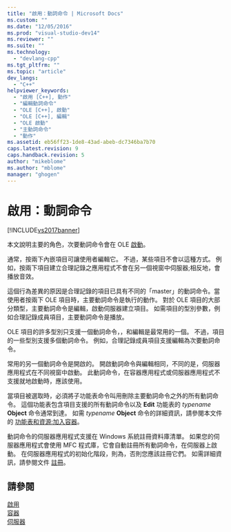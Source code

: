 ```yaml
---
title: "啟用：動詞命令 | Microsoft Docs"
ms.custom: ""
ms.date: "12/05/2016"
ms.prod: "visual-studio-dev14"
ms.reviewer: ""
ms.suite: ""
ms.technology: 
  - "devlang-cpp"
ms.tgt_pltfrm: ""
ms.topic: "article"
dev_langs: 
  - "C++"
helpviewer_keywords: 
  - "啟用 [C++], 動作"
  - "編輯動詞命令"
  - "OLE [C++], 啟動"
  - "OLE [C++], 編輯"
  - "OLE 啟動"
  - "主動詞命令"
  - "動作"
ms.assetid: eb56ff23-1de8-43ad-abeb-dc7346ba7b70
caps.latest.revision: 9
caps.handback.revision: 5
author: "mikeblome"
ms.author: "mblome"
manager: "ghogen"
---
```

# 啟用：動詞命令
[!INCLUDE[vs2017banner](../assembler/inline/includes/vs2017banner.md)]

本文說明主要的角色，次要動詞命令會在 OLE [啟動](../mfc/activation-cpp.md)。  
  
 通常，按兩下內嵌項目可讓使用者編輯它。  不過，某些項目不會以這種方式。  例如，按兩下項目建立合理記錄之應用程式不會在另一個視窗中伺服器;相反地，會播放音效。  
  
 這個行為差異的原因是合理記錄的項目已具有不同的「master」的動詞命令。當使用者按兩下 OLE 項目時，主要動詞命令是執行的動作。  對於 OLE 項目的大部分類型，主要動詞命令是編輯，啟動伺服器建立項目。  如需項目的型別參數，例如合理記錄成員項目，主要動詞命令是播放。  
  
 OLE 項目的許多型別只支援一個動詞命令，，和編輯是最常用的一個。  不過，項目的一些型別支援多個動詞命令。  例如，合理記錄成員項目支援編輯為次要動詞命令。  
  
 常用的另一個動詞命令是開啟的。  開啟動詞命令與編輯相同，不同的是，伺服器應用程式在不同視窗中啟動。  此動詞命令，在容器應用程式或伺服器應用程式不支援就地啟動時，應該使用。  
  
 當項目被選取時，必須將子功能表命令叫用刪除主要動詞命令之外的所有動詞命令。  這個功能表包含項目支援的所有動詞命令以及 **Edit** 功能表的 *typename* **Object** 命令通常到達。  如需 *typename* **Object** 命令的詳細資訊，請參閱本文件的 [功能表和資源:加入容器](../mfc/menus-and-resources-container-additions.md)。  
  
 動詞命令的伺服器應用程式支援在 Windows 系統註冊資料庫清單。  如果您的伺服器應用程式會使用 MFC 程式庫，它會自動註冊所有動詞命令，在伺服器上啟動。  在伺服器應用程式的初始化階段，則為，否則您應該註冊它們。  如需詳細資訊，請參閱文件 [註冊](../mfc/registration.md)。  
  
## 請參閱  
 [啟用](../mfc/activation-cpp.md)   
 [容器](../mfc/containers.md)   
 [伺服器](../mfc/servers.md)